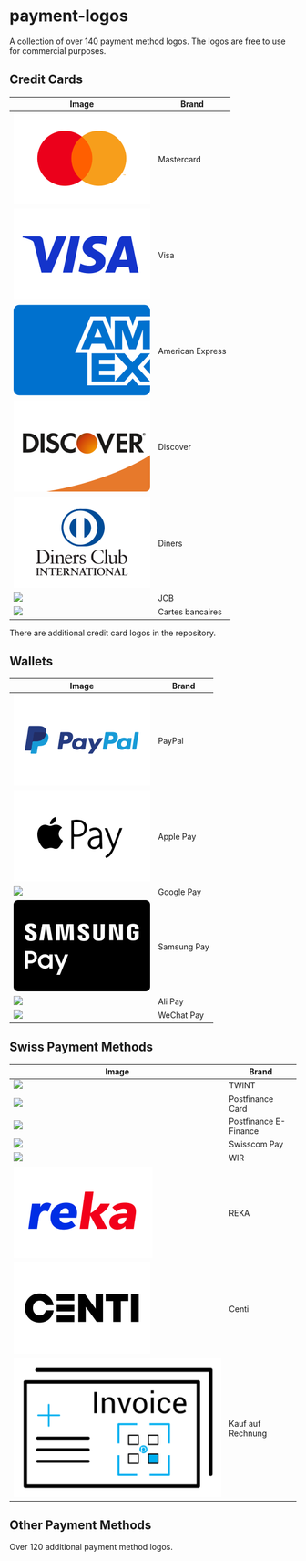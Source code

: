 # payment-logos
A collection of over 140 payment method logos. The logos are free to use for commercial purposes.

## Credit Cards
| Image | Brand |
| --------------- | ------ |
| ![](assets/card-icons/card_mastercard.svg) | Mastercard |
| ![](assets/card-icons/card_visa.svg) | Visa |
| ![](assets/card-icons/card_american-express.svg) | American Express |
| ![](assets/card-icons/card_discover.svg) | Discover |
| ![](assets/card-icons/card_diners_club.svg) | Diners |
| ![](assets/card-icons/card_jcb.svg) | JCB |
| ![](assets/card-icons/card_cartes_bancaires.svg) | Cartes bancaires |

There are additional credit card logos in the repository.

## Wallets
| Image | Brand |
| --------------- | ------ |
| ![](assets/card-icons/card_paypal.svg) | PayPal |
| ![](assets/card-icons/card_apple-pay.svg) | Apple Pay |
| ![](assets/card-icons/card_google-pay.svg) | Google Pay |
| ![](assets/card-icons/card_samsung-pay.svg) | Samsung Pay |
| ![](assets/card-icons/card_alipay.svg) | Ali Pay |
| ![](assets/card-icons/card_wechat-pay.svg) | WeChat Pay |

## Swiss Payment Methods
| Image                                                | Brand                 |
|------------------------------------------------------|-----------------------|
| ![](assets/card-icons/card_twint.svg)                | TWINT                 |
| ![](assets/card-icons/card_postfinance_card.svg)     | Postfinance Card      |
| ![](assets/card-icons/card_postfinance_efinance.svg) | Postfinance E-Finance |
| ![](assets/card-icons/card_swisscom-pay.svg)         | Swisscom Pay          |
| ![](assets/card-icons/card_wirpay.svg)               | WIR                   |
| ![](assets/card-icons/card_reka.svg)                 | REKA                  |
| ![](assets/card-icons/card_centi.svg)                | Centi                 |
| ![](assets/card-icons/card_bank-transfer.svg)        | Kauf auf Rechnung     |

## Other Payment Methods
Over 120 additional payment method logos.